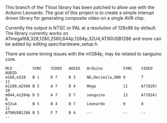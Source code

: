 This branch of the TVout library has been patched to allow use with the Arduino Leonardo.
The goal of this project is to create a simple interupt driven library for generating composite video on a single AVR chip.

Currently the output is NTSC or PAL at a resolution of 128x96 by default. The library currently works on ATmega168,328,1280,2560,644p,1284p,32U4,AT90USB1286 and more can be added by editing spec/hardware_setup.h.

There are some timing issues with the m1284p, may be related to sanguino core.

```
MCU         SYNC	VIDEO	AUDIO	Arduino	        SYNC	VIDEO	  AUDIO
m168,m328	B 1	    D 7	    B 3	    NG,Decimila,UNO	9	    7	      11
m1280,m2560	B 5	    A 7	    B 4	    Mega            11	    A7(D29)	  10
m644,m1284p	D 5	    A 7	    D 7	    sanguino        13	    A7(D24)	  8
m32u4       B 5	    B 4	    B 7	    Leonardo        9       8         11
AT90USB1286	B 5	    F 7	    B 4	    --	            --	    --	      --
```
